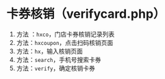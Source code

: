 # 卡券核销（verifycard.php）

1. 方法 ：`hxco`，门店卡券核销记录列表
2. 方法：`hxcoupon`，点击扫码核销页面
3. 方法：`hx`，输入核销页面
4. 方法：`search`，手机号搜索卡券
5. 方法：`verify`，确定核销卡券


